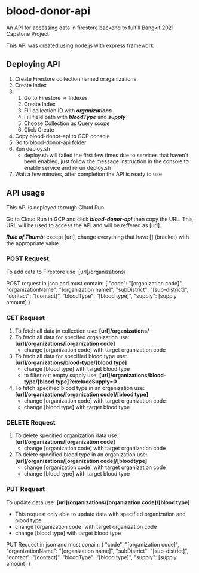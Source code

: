 # blood-donor-api
An API for accessing data in firestore backend to fulfill Bangkit 2021 Capstone Project

This API was created using node.js with express framework

## Deploying API
1. Create Firestore collection named oraganizations
2. Create Index
3.  1. Go to Firestore -> Indexes
    2. Create Index
    3. Fill collection ID with _**organizations**_
    4. Fill field path with _**bloodType**_ and _**supply**_
    5. Choose Collection as Query scope
    6. Click Create
4. Copy blood-donor-api to GCP console
5. Go to blood-donor-api folder
6. Run deploy.sh
   * deploy.sh will failed the first few times due to services that haven't been enabled, just follow the message instruction in the console to enable service and rerun deploy.sh
7. Wait a few minutes, after completion the API is ready to use

## API usage
This API is deployed through Cloud Run.

Go to Cloud Run in GCP and click _**blood-donor-api**_ then copy the URL. This URL will be used to access the API and will be reffered as [url].

_**Rule of Thumb**_: except [url], change everything that have [] (bracket) with the appropriate value. 

### POST Request
To add data to Firestore use:
[url]/organizations/

POST request in json and must contain:
{
    "code": "[organization code]",
    "organizationName": "[organization name]",
    "subDistrict": "[sub-district]",
    "contact": "[contact]",
    "bloodType": "[blood type]",
    "supply": [supply amount]
}

### GET Request
1. To fetch all data in collection use: **[url]/organizations/**
2. To fetch all data for specifed organization use: **[url]/organizations/[organization code]**
   * change [organization code] with target organization code
3. To fetch all data for specified blood type use: **[url]/organizations/blood-type/[blood type]**
   * change [blood type] with target blood type
   * to filter out empty supply use: **[url]/organizations/blood-type/[blood type]?excludeSupply=0**
4. To fetch specified blood type in an organization use: **[url]/organizations/[organization code]/[blood type]**
   * change [organization code] with target organization code
   * change [blood type] with target blood type

### DELETE Request
1. To delete specified organization data use: **[url]/organizations/[organization code]**
   * change [organization code] with target organization code
2. To delete specified blood type in an organization use: **[url]/organizations/[organization code]/[bloodtype]**
   * change [organization code] with target organization code
   * change [blood type] with target blood type
  
### PUT Request
To update data use: **[url]/organizations/[organization code]/[blood type]**
  * This request only able to update data with specified organization and blood type
  * change [organization code] with target organization code
  * change [blood type] with target blood type

PUT Request in json and must conain:
{
    "code": "[organization code]",
    "organizationName": "[organization name]",
    "subDistrict": "[sub-district]",
    "contact": "[contact]",
    "bloodType": "[blood type]",
    "supply": [supply amount]
}
